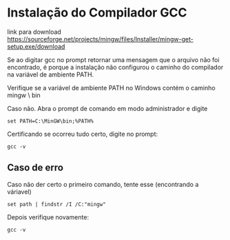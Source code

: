 # Instalação do Compilador GCC

link para download
https://sourceforge.net/projects/mingw/files/Installer/mingw-get-setup.exe/download

Se ao digitar gcc no prompt retornar uma mensagem que o arquivo não foi encontrado, é porque a instalação não configurou o caminho do compilador na variável de ambiente PATH.

Verifique se a variável de ambiente PATH no Windows contém o caminho mingw \ bin

Caso não. Abra o prompt de comando em modo administrador e digite

```
set PATH=C:\MinGW\bin;%PATH%
```

Certificando se ocorreu tudo certo, digite no prompt:
```
gcc -v
```

## Caso de erro

Caso não der certo o primeiro comando, tente esse (encontrando a váriavel)
```
set path | findstr /I /C:"mingw"
```

Depois verifique novamente:
```
gcc -v
```


